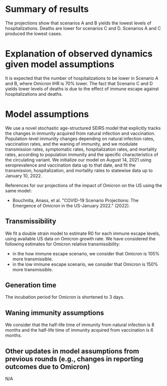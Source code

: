 # Summary of results
The projections show that scenarios A and B yields the lowest levels of hospitalizations. Deaths are lower for scenarios C and D. Scenarios A and C produced the lowest cases.

 
# Explanation of observed dynamics given model assumptions
It is expected that the number of hospitalizations to be lower in Scenario A and B, where Omicron IHR is 70% lower. The fact that Scenario C and D yields lower levels of deaths is due to the effect of immune escape against hospitalizations and deaths.
# Model assumptions
We use a novel stochastic age-structured SEIRS model that explicitly tracks the changes in immunity acquired from natural infection and vaccination. Population-level immunity changes depending on natural infection rates, vaccination rates, and the waning of immunity, and we modulate  transmission rates, symptomatic rates, hospitalization rates, and mortality rates, according to population immunity and the specific characteristics of the circulating variant. We initialize our model on August 14, 2021 using seroprevalence and vaccination data up to that date, and fit the transmission, hospitalization, and mortality rates to statewise data up to January 10, 2022.

References for our projections of the impact of Omicron on the US using the same model:
- Bouchnita, Anass, et al. "COVID-19 Scenario Projections: The Emergence of Omicron in the US-January 2022." (2022).


## Transmissibility
We fit a double strain model to estimate R0 for each immune escape levels, using available US data on Omicron growth rate. We have considered the following estimates for Omicron relative transmissibility:
- in the how immune escape scenario, we consider that Omicron is 105% more transmissible.
- in the low immune escape scenario, we consider that Omicron is 150% more transmissible.

## Generation time
The incubation period for Omicron is shortened to 3 days.

## Waning immunity assumptions
We consider that the half-life time of immunity from natural infection is 8 months and the half-life time of immunity acquired from vaccination is 6 months.

## Other updates in model assumptions from previous rounds (e.g., changes in reporting outcomes due to Omicron)
N/A